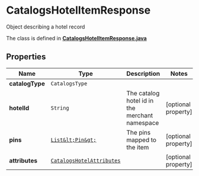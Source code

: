 

# CatalogsHotelItemResponse

Object describing a hotel record

The class is defined in **[CatalogsHotelItemResponse.java](../../src/main/java/org/openapitools/model/CatalogsHotelItemResponse.java)**

## Properties

Name | Type | Description | Notes
------------ | ------------- | ------------- | -------------
**catalogType** | `CatalogsType` |  | 
**hotelId** | `String` | The catalog hotel id in the merchant namespace |  [optional property]
**pins** | [`List&lt;Pin&gt;`](Pin.md) | The pins mapped to the item |  [optional property]
**attributes** | [`CatalogsHotelAttributes`](CatalogsHotelAttributes.md) |  |  [optional property]






